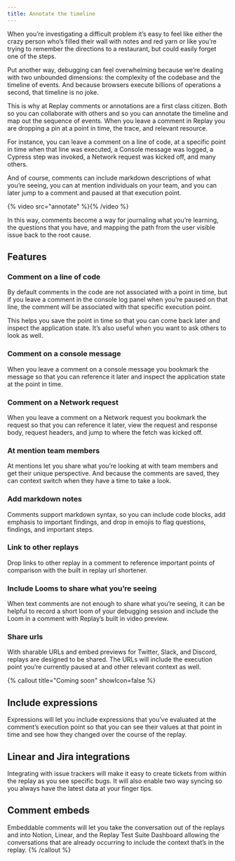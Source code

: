 ```yaml
---
title: Annotate the timeline
---
```


When you’re investigating a difficult problem it’s easy to feel like either the crazy person who’s filled their wall with notes and red yarn or like you’re trying to remember the directions to a restaurant, but could easily forget one of the steps.

Put another way, debugging can feel overwhelming because we’re dealing with two unbounded dimensions: the complexity of the codebase and the timeline of events. And because browsers execute billions of operations a second, that timeline is no joke.

This is why at Replay comments or annotations are a first class citizen. Both so you can collaborate with others and so you can annotate the timeline and map out the sequence of events. When you leave a comment in Replay you are dropping a pin at a point in time, the trace, and relevant resource.

For instance, you can leave a comment on a line of code, at a specific point in time when that line was executed, a Console message was logged, a Cypress step was invoked, a Network request was kicked off, and many others.

And of course, comments can include markdown descriptions of what you’re seeing, you can at mention individuals on your team, and you can later jump to a comment and paused at that execution point.

{% video src="annotate" %}{% /video %}

In this way, comments become a way for journaling what you’re learning, the questions that you have, and mapping the path from the user visible issue back to the root cause.

## Features

### Comment on a line of code

By default comments in the code are not associated with a point in time, but if you leave a comment in the console log panel when you’re paused on that line, the comment will be associated with that specific execution point.

This helps you save the point in time so that you can come back later and inspect the application state. It’s also useful when you want to ask others to look as well.

### Comment on a console message

When you leave a comment on a console message you bookmark the message so that you can reference it later and inspect the application state at the point in time.

### Comment on a Network request

When you leave a comment on a Network request you bookmark the request so that you can reference it later, view the request and response body, request headers, and jump to where the fetch was kicked off.

### At mention team members

At mentions let you share what you’re looking at with team members and get their unique perspective. And because the comments are saved, they can context switch when they have a time to take a look.

### Add markdown notes

Comments support markdown syntax, so you can include code blocks, add emphasis to important findings, and drop in emojis to flag questions, findings, and important steps.

### Link to other replays

Drop links to other replay in a comment to reference important points of comparison with the built in replay url shortener.

### Include Looms to share what you’re seeing

When text comments are not enough to share what you’re seeing, it can be helpful to record a short loom of your debugging session and include the Loom in a comment with Replay’s built in video preview.

### Share urls

With sharable URLs and embed previews for Twitter, Slack, and Discord, replays are designed to be shared. The URLs will include the execution point you’re currently paused at and other relevant context as well.

{% callout title="Coming soon" showIcon=false %}

## Include expressions

Expressions will let you include expressions that you’ve evaluated at the comment’s execution point so that you can see their values at that point in time and see how they changed over the course of the replay.

## Linear and Jira integrations

Integrating with issue trackers will make it easy to create tickets from within the replay as you see specific bugs. It will also enable two way syncing so you always have the latest data at your finger tips.

## Comment embeds

Embeddable comments will let you take the conversation out of the replays and into Notion, Linear, and the Replay Test Suite Dashboard allowing the conversations that are already occurring to include the context that’s in the replay.
{% /callout %}
